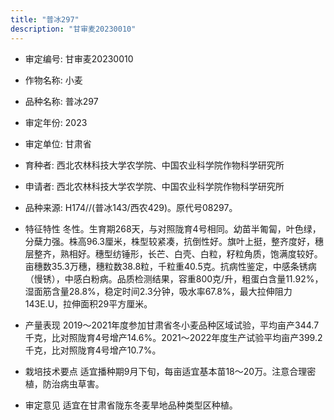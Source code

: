 ```yaml
---
title: "普冰297"
description: "甘审麦20230010"
---
```

* 审定编号:  甘审麦20230010

*  作物名称:  小麦

*  品种名称:  普冰297

*  审定年份:  2023

*  审定单位:  甘肃省

* 育种者:  西北农林科技大学农学院、中国农业科学院作物科学研究所

*  申请者:  西北农林科技大学农学院、中国农业科学院作物科学研究所

*  品种来源:  H174//(普冰143/西农429)。原代号08297。

*  特征特性
冬性。生育期268天，与对照陇育4号相同。幼苗半匍匐，叶色绿，分蘖力强。株高96.3厘米，株型较紧凑，抗倒性好。旗叶上挺，整齐度好，穗层整齐，熟相好。穗型纺锤形，长芒、白壳、白粒，籽粒角质，饱满度较好。亩穗数35.3万穗，穗粒数38.8粒，千粒重40.5克。抗病性鉴定，中感条锈病（慢锈），中感白粉病。品质检测结果，容重800克/升，粗蛋白含量11.92%，湿面筋含量28.8%，稳定时间2.3分钟，吸水率67.8%，最大拉伸阻力143E.U，拉伸面积29平方厘米。

*  产量表现
2019～2021年度参加甘肃省冬小麦品种区域试验，平均亩产344.7千克，比对照陇育4号增产14.6%。2021～2022年度生产试验平均亩产399.2千克，比对照陇育4号增产10.7%。

*  栽培技术要点
适宜播种期9月下旬，每亩适宜基本苗18～20万。注意合理密植，防治病虫草害。

*  审定意见
适宜在甘肃省陇东冬麦旱地品种类型区种植。
